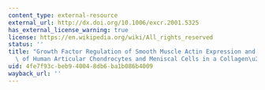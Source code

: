 ```yaml
---
content_type: external-resource
external_url: http://dx.doi.org/10.1006/excr.2001.5325
has_external_license_warning: true
license: https://en.wikipedia.org/wiki/All_rights_reserved
status: ''
title: "Growth Factor Regulation of Smooth Muscle Actin Expression and Contraction\
  \ of Human Articular Chondrocytes and Meniscal Cells in a Collagen\u2013GAG Matrix"
uid: 4fe7f93c-beb9-4004-8db6-ba1b086b4009
wayback_url: ''
---
```

